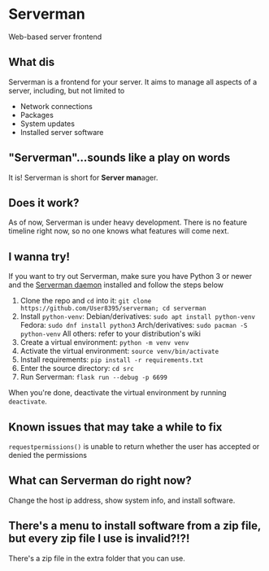 # Serverman
Web-based server frontend

## What dis
Serverman is a frontend for your server. It aims to manage all aspects of a server, including, but not limited to
- Network connections
- Packages
- System updates
- Installed server software

## "Serverman"...sounds like a play on words
It is! Serverman is short for **Server man**ager.

## Does it work?
As of now, Serverman is under heavy development. There is no feature timeline right now, so no one knows what features will come next.

## I wanna try!
If you want to try out Serverman, make sure you have Python 3 or newer and the [Serverman daemon](https://github.com/User8395/servermand) installed and follow the steps below

1. Clone the repo and `cd` into it: `git clone https://github.com/User8395/serverman; cd serverman`
2. Install `python-venv`:
	Debian/derivatives: `sudo apt install python-venv`
	Fedora: `sudo dnf install python3`
	Arch/derivatives: `sudo pacman -S python-venv`
	All others: refer to your distribution's wiki
3. Create a virtual environment: `python -m venv venv`
4. Activate the virtual environment: `source venv/bin/activate`
5. Install requirements: `pip install -r requirements.txt`
6. Enter the source directory: `cd src`
7. Run Serverman: `flask run --debug -p 6699`

When you're done, deactivate the virtual environment by running `deactivate`.

## Known issues that may take a while to fix
`requestpermissions()` is unable to return whether the user has accepted or denied the permissions

## What can Serverman do right now?
Change the host ip address, show system info, and install software.

## There's a menu to install software from a zip file, but every zip file I use is invalid?!?!
There's a zip file in the extra folder that you can use.